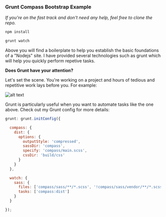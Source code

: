 ### Grunt Compass Bootstrap Example

*If you're on the fast track and don't need any help, feel free to clone the repo.*

  ```javascript
  npm install
  ```
  
  ```javascript
  grunt watch
  ```


Above you will find a boilerplate to help you establish the basic foundations of a "Nodejs" site. I have provided several technologies such as grunt which will help you quickly perform repetive tasks.

**Does Grunt have your attention?**

Let's set the scene. You're working on a project and hours of tedious and repetitive work lays before you. For example:

![alt text](https://raw.github.com/yungVitto/compass-bootstrap-grunt-example/master/readme.fw.png "Sass Example")

Grunt is particularly useful when you want to automate tasks like the one above. Check out my Grunt config for more details:

  ```javascript
  grunt: grunt.initConfig({

    compass: {
      dist: {   
        options: {
          outputStyle: 'compressed',
          sassDir: 'compass',
          specify: 'compass/main.scss',
          cssDir: 'build/css'
        }
      }
    },

    watch: {
      sass: {
        files: ['compass/sass/**/*.scss', '!compass/sass/vendor/**/*.scss'],
        tasks: ['compass:dist']
      }
    }

  });
  ```
